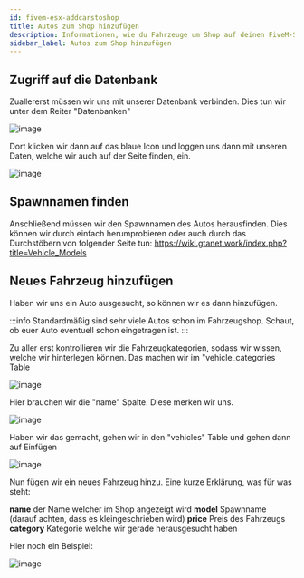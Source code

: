 ```yaml
---
id: fivem-esx-addcarstoshop
title: Autos zum Shop hinzufügen
description: Informationen, wie du Fahrzeuge um Shop auf deinen FiveM-Server mit ESX von ZAP-Hosting hinzufügen kannst - ZAP-Hosting.com Dokumentation
sidebar_label: Autos zum Shop hinzufügen
---
```

## Zugriff auf die Datenbank

Zuallererst müssen wir uns mit unserer Datenbank verbinden. Dies tun wir unter dem Reiter "Datenbanken"

![image](https://user-images.githubusercontent.com/13604413/172065852-e653eed4-82b2-4adb-b204-401766830be0.png)


Dort klicken wir dann auf das blaue Icon und loggen uns dann mit unseren Daten, welche wir auch auf der Seite finden, ein.

![image](https://user-images.githubusercontent.com/13604413/172065857-ca86be43-dbbd-4045-b2cd-a836c06ddd27.png)


## Spawnnamen finden

Anschließend müssen wir den Spawnnamen des Autos herausfinden. Dies können wir durch einfach herumprobieren oder auch durch das Durchstöbern von folgender Seite tun:
https://wiki.gtanet.work/index.php?title=Vehicle_Models

## Neues Fahrzeug hinzufügen

Haben wir uns ein Auto ausgesucht, so können wir es dann hinzufügen.

:::info
Standardmäßig sind sehr viele Autos schon im Fahrzeugshop. Schaut, ob euer Auto eventuell schon eingetragen ist.
:::

Zu aller erst kontrollieren wir die Fahrzeugkategorien, sodass wir wissen, welche wir hinterlegen können.
Das machen wir im "vehicle_categories Table

![image](https://user-images.githubusercontent.com/13604413/172065895-321b78a5-7952-44e4-a15c-050d80e2aa2a.png)


Hier brauchen wir die "name" Spalte. Diese merken wir uns.

![image](https://user-images.githubusercontent.com/13604413/172065901-53ff6c6a-e671-4ee3-9db9-6e26336f4ac3.png)


Haben wir das gemacht, gehen wir in den "vehicles" Table und gehen dann auf Einfügen

![image](https://user-images.githubusercontent.com/13604413/172065912-157e9132-78ed-4557-827f-d55c4dcb8aa6.png)


Nun fügen wir ein neues Fahrzeug hinzu. Eine kurze Erklärung, was für was steht:

**name** der Name welcher im Shop angezeigt wird
**model** Spawnname (darauf achten, dass es kleingeschrieben wird)
**price** Preis des Fahrzeugs
**category** Kategorie welche wir gerade herausgesucht haben

Hier noch ein Beispiel:

![image](https://user-images.githubusercontent.com/13604413/172065930-4de7949f-b59f-4dd5-a1f0-4773fcfd3c41.png)

